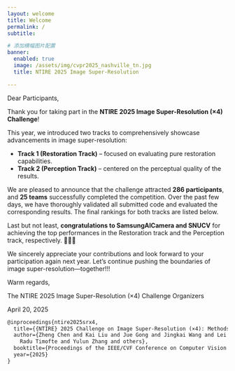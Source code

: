 ```yaml
---
layout: welcome
title: Welcome
permalink: /
subtitle: 

# 添加横幅图片配置
banner:
  enabled: true
  image: /assets/img/cvpr2025_nashville_tn.jpg
  title: NTIRE 2025 Image Super-Resolution

---
```


Dear Participants,

Thank you for taking part in the **NTIRE 2025 Image Super-Resolution (×4) Challenge**!

This year, we introduced two tracks to comprehensively showcase advancements in image super-resolution:

- **Track 1 (Restoration Track)** – focused on evaluating pure restoration capabilities.
- **Track 2 (Perception Track)** – centered on the perceptual quality of the results.

We are pleased to announce that the challenge attracted **286 participants**, and **25 teams** successfully completed the competition. Over the past few days, we have thoroughly validated all submitted code and evaluated the corresponding results. The final rankings for both tracks are listed below. 

Last but not least, **congratulations to SamsungAICamera and SNUCV** for achieving the top performances in the Restoration track and the Perception track, respectively. 🎉🎉🎉

We sincerely appreciate your contributions and look forward to your participation again next year. Let’s continue pushing the boundaries of image super-resolution—together!!!

Warm regards,

The NTIRE 2025 Image Super-Resolution (×4) Challenge Organizers

April 20, 2025


```markdown
@inproceedings{ntire2025srx4,
  title={{NTIRE} 2025 Challenge on Image Super-Resolution (×4): Methods and Results},
  author={Zheng Chen and Kai Liu and Jue Gong and Jingkai Wang and Lei Sun and Zongwei Wu and
	Radu Timofte and Yulun Zhang and others},
  booktitle={Proceedings of the IEEE/CVF Conference on Computer Vision and Pattern Recognition (CVPR) Workshops},
  year={2025}
}
```